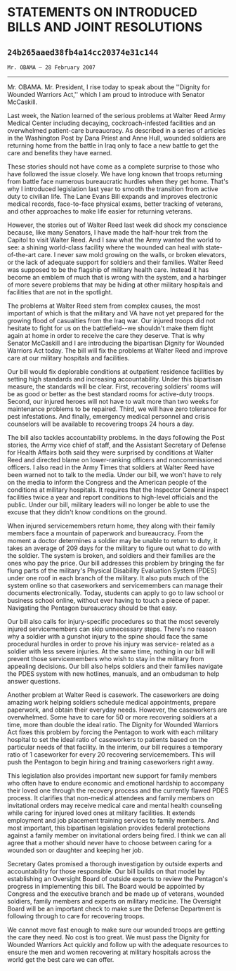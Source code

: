 # STATEMENTS ON INTRODUCED BILLS AND JOINT RESOLUTIONS
## `24b265aaed38fb4a14cc20374e31c144`
`Mr. OBAMA — 28 February 2007`

---


Mr. OBAMA. Mr. President, I rise today to speak about the ''Dignity 
for Wounded Warriors Act,'' which I am proud to introduce with Senator 
McCaskill.

Last week, the Nation learned of the serious problems at Walter Reed 
Army Medical Center including decaying, cockroach-infested facilities 
and an overwhelmed patient-care bureaucracy. As described in a series 
of articles in the Washington Post by Dana Priest and Anne Hull, 
wounded soldiers are returning home from the battle in Iraq only to 
face a new battle to get the care and benefits they have earned.

These stories should not have come as a complete surprise to those 
who have followed the issue closely. We have long known that troops 
returning from battle face numerous bureaucratic hurdles when they get 
home. That's why I introduced legislation last year to smooth the 
transition from active duty to civilian life. The Lane Evans Bill 
expands and improves electronic medical records, face-to-face physical 
exams, better tracking of veterans, and other approaches to make life 
easier for returning veterans.

However, the stories out of Walter Reed last week did shock my 
conscience because, like many Senators, I have made the half-hour trek 
from the Capitol to visit Walter Reed. And I saw what the Army wanted 
the world to see: a shining world-class facility where the wounded can 
heal with state-of-the-art care. I never saw mold growing on the walls, 
or broken elevators, or the lack of adequate support for soldiers and 
their families. Walter Reed was supposed to be the flagship of military 
health care. Instead it has become an emblem of much that is wrong with 
the system, and a harbinger of more severe problems that may be hiding 
at other military hospitals and facilities that are not in the 
spotlight.

The problems at Walter Reed stem from complex causes, the most 
important of which is that the military and VA have not yet prepared 
for the growing flood of casualties from the Iraq war. Our injured 
troops did not hesitate to fight for us on the battlefield--we 
shouldn't make them fight again at home in order to receive the care 
they deserve. That is why Senator McCaskill and I are introducing the 
bipartisan Dignity for Wounded Warriors Act today. The bill will fix 
the problems at Walter Reed and improve care at our military hospitals 
and facilities.

Our bill would fix deplorable conditions at outpatient residence 
facilities by setting high standards and increasing accountability. 
Under this bipartisan measure, the standards will be clear. First, 
recovering soldiers' rooms will be as good or better as the best 
standard rooms for active-duty troops. Second, our injured heroes will 
not have to wait more than two weeks for maintenance problems to be 
repaired. Third, we will have zero tolerance for pest infestations. And 
finally, emergency medical personnel and crisis counselors will be 
available to recovering troops 24 hours a day.



The bill also tackles accountability problems. In the days following 
the Post stories, the Army vice chief of staff, and the Assistant 
Secretary of Defense for Health Affairs both said they were surprised 
by conditions at Walter Reed and directed blame on lower-ranking 
officers and noncommissioned officers. I also read in the Army Times 
that soldiers at Walter Reed have been warned not to talk to the media. 
Under our bill, we won't have to rely on the media to inform the 
Congress and the American people of the conditions at military 
hospitals. It requires that the Inspector General inspect facilities 
twice a year and report conditions to high-level officials and the 
public. Under our bill, military leaders will no longer be able to use 
the excuse that they didn't know conditions on the ground.

When injured servicemembers return home, they along with their family 
members face a mountain of paperwork and bureaucracy. From the moment a 
doctor determines a soldier may be unable to return to duty, it takes 
an average of 209 days for the military to figure out what to do with 
the soldier. The system is broken, and soldiers and their families are 
the ones who pay the price. Our bill addresses this problem by bringing 
the far flung parts of the military's Physical Disability Evaluation 
System (PDES) under one roof in each branch of the military. It also 
puts much of the system online so that caseworkers and servicemembers 
can manage their documents electronically. Today, students can apply to 
go to law school or business school online, without ever having to 
touch a piece of paper. Navigating the Pentagon bureaucracy should be 
that easy.

Our bill also calls for injury-specific procedures so that the most 
severely injured servicemembers can skip unnecessary steps. There's no 
reason why a soldier with a gunshot injury to the spine should face the 
same procedural hurdles in order to prove his injury was service-
related as a soldier with less severe injuries. At the same time, 
nothing in our bill will prevent those servicemembers who wish to stay 
in the military from appealing decisions. Our bill also helps soldiers 
and their families navigate the PDES system with new hotlines, manuals, 
and an ombudsman to help answer questions.

Another problem at Walter Reed is casework. The caseworkers are doing 
amazing work helping soldiers schedule medical appointments, prepare 
paperwork, and obtain their everyday needs. However, the caseworkers 
are overwhelmed. Some have to care for 50 or more recovering soldiers 
at a time, more than double the ideal ratio. The Dignity for Wounded 
Warriors Act fixes this problem by forcing the Pentagon to work with 
each military hospital to set the ideal ratio of caseworkers to 
patients based on the particular needs of that facility. In the 
interim, our bill requires a temporary ratio of 1 caseworker for every 
20 recovering servicemembers. This will push the Pentagon to begin 
hiring and training caseworkers right away.

This legislation also provides important new support for family 
members who often have to endure economic and emotional hardship to 
accompany their loved one through the recovery process and the 
currently flawed PDES process. It clarifies that non-medical attendees 
and family members on invitational orders may receive medical care and 
mental health counseling while caring for injured loved ones at 
military facilities. It extends employment and job placement training 
services to family members. And most important, this bipartisan 
legislation provides federal protections against a family member on 
invitational orders being fired. I think we can all agree that a mother 
should never have to choose between caring for a wounded son or 
daughter and keeping her job.

Secretary Gates promised a thorough investigation by outside experts 
and accountability for those responsible. Our bill builds on that model 
by establishing an Oversight Board of outside experts to review the 
Pentagon's progress in implementing this bill. The Board would be 
appointed by Congress and the executive branch and be made up of 
veterans, wounded soldiers, family members and experts on military 
medicine. The Oversight Board will be an important check to make sure 
the Defense Department is following through to care for recovering 
troops.

We cannot move fast enough to make sure our wounded troops are 
getting the care they need. No cost is too great. We must pass the 
Dignity for Wounded Warriors Act quickly and follow up with the 
adequate resources to ensure the men and women recovering at military 
hospitals across the world get the best care we can offer.